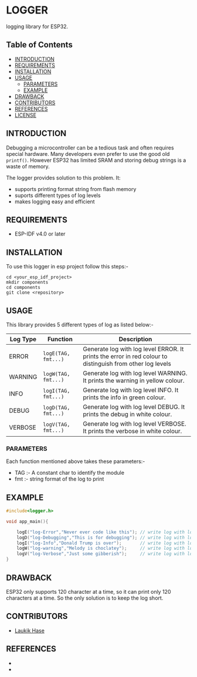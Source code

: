 # LOGGER
logging library for ESP32.

## Table of Contents

* [INTRODUCTION](#introduction)
* [REQUIREMENTS](#requirements)
* [INSTALLATION](#installation)
* [USAGE](#usage)
  * [PARAMETERS](#parameters)
  * [EXAMPLE](#example)
* [DRAWBACK](#drawback)
* [CONTRIBUTORS](#contributors)
* [REFERENCES](#references)
* [LICENSE](#license)

## INTRODUCTION
Debugging a microcontroller can be a tedious task and often requires special hardware. Many developers even prefer to use the good old ```printf()```. 
However ESP32 has limited SRAM and storing debug strings is a waste of memory.

The logger provides solution to this problem. It:
- supports printing format string from flash memory
- suports different types of log levels
- makes logging easy and efficient

## REQUIREMENTS
* ESP-IDF v4.0 or later

## INSTALLATION
To use this logger in esp project follow this steps:- 
```
cd <your_esp_idf_project>
mkdir components
cd components
git clone <repository>
```

## USAGE
This library provides 5 different types of log as listed below:-

Log Type | Function | Description 
--- | --- | --- 
ERROR | ```logE(TAG, fmt...)``` | Generate log with log level ERROR. It prints the error in red colour to distinguish from other log levels
WARNING | ```logW(TAG, fmt...)```| Generate log with log level WARNING. It prints the warning in yellow colour.
INFO | ```logI(TAG, fmt...)```| Generate log with log level INFO. It prints the info in green colour.
DEBUG | ```logD(TAG, fmt...)```| Generate log with log level DEBUG. It prints the debug in white colour.
VERBOSE| ```logV(TAG, fmt...)```| Generate log with log level VERBOSE. It prints the verbose in white colour.

### PARAMETERS
Each function mentioned above takes these parameters:-
* TAG :- A constant char to identify the module
* fmt :- string format of the log to print

## EXAMPLE
```C
#include<logger.h>

void app_main(){

    logE("log-Error","Never ever code like this"); // write log with log level -> ERROR
    logD("log-Debugging","This is for debugging"); // write log with log level -> DEBUG
    logI("log-Info","Donald Trump is over");       // write log with log level -> INFO
    logW("log-warning","Melody is choclatey");     // write log with log level -> WARNING
    logV("log-Verbose","Just some gibberish");     // write log with log level -> VERBOSE
}
```
## DRAWBACK
ESP32 only supports 120 character at a time, so it can print only 120 characters at a time. So the only solution is to keep the log short.

## CONTRIBUTORS
* [Laukik Hase](https://github.com/laukik-hase)

## REFERENCES
* [](https://github.com/rxi/log.c)
* [](https://github.com/JoaoLopesF/Esp-Idf-Improved-Logging)

